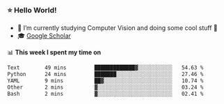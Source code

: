 ### ⭐️ Hello World!

<!--
**hologerry/hologerry** is a ✨ _special_ ✨ repository because its `README.md` (this file) appears on your GitHub profile.

Here are some ideas to get you started:

- 🔭 I’m currently working and studying on Computer Vision
- 🌱 I’m currently learning at Peking University
- 💬 Ask me about 
- 📫 How to reach me: E-mail
- 😄 Pronouns: he/his
- ⚡ Fun fact: Music is the Power
-->


- 🔭 I’m currently studying Computer Vision and doing some cool stuff 🤖
- 🎓 [Google Scholar](https://scholar.google.com/citations?user=3ykqW9wAAAAJ&hl=en)


📊 **This week I spent my time on**

<!--START_SECTION:waka-->

```txt
Text        49 mins         █████████████▓░░░░░░░░░░░   54.63 %
Python      24 mins         ███████░░░░░░░░░░░░░░░░░░   27.46 %
YAML        9 mins          ██▓░░░░░░░░░░░░░░░░░░░░░░   10.74 %
Other       2 mins          ▓░░░░░░░░░░░░░░░░░░░░░░░░   03.24 %
Bash        2 mins          ▓░░░░░░░░░░░░░░░░░░░░░░░░   02.41 %
```

<!--END_SECTION:waka-->
